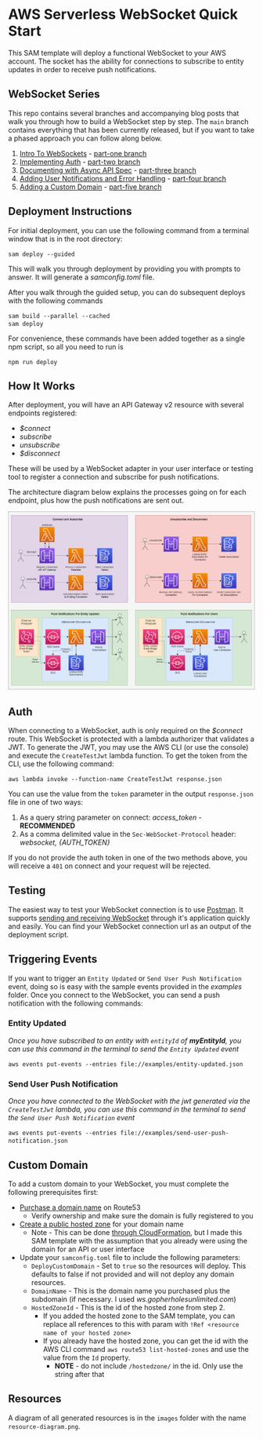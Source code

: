 # AWS Serverless WebSocket Quick Start

This SAM template will deploy a functional WebSocket to your AWS account. The socket has the ability for connections to subscribe to entity updates in order to receive push notifications. 

## WebSocket Series

This repo contains several branches and accompanying blog posts that walk you through how to build a WebSocket step by step. The `main` branch contains everything that has been currently released, but if you want to take a phased approach you can follow along below.

1. [Intro To WebSockets](https://www.readysetcloud.io/blog/allen.helton/intro-to-aws-websockets/) - [part-one branch](https://github.com/allenheltondev/serverless-websockets/tree/part-one)
2. [Implementing Auth](https://www.readysetcloud.io/blog/allen.helton/intro-to-aws-websockets-part-two/) - [part-two branch](https://github.com/allenheltondev/serverless-websockets/tree/part-two)
3. [Documenting with Async API Spec](https://www.readysetcloud.io/blog/allen.helton/intro-to-aws-websockets-part-three/) - [part-three branch](https://github.com/allenheltondev/serverless-websockets/tree/part-three)
4. [Adding User Notifications and Error Handling](https://www.readysetcloud.io/blog/allen.helton/intro-to-aws-websockets-part-four/) - [part-four branch](https://github.com/allenheltondev/serverless-websockets/tree/part-four)
5. [Adding a Custom Domain](https://www.readysetcloud.io/blog/allen.helton/intro-to-aws-websockets-part-five/) - [part-five branch](https://github.com/allenheltondev/serverless-websockets/tree/part-five)

## Deployment Instructions

For initial deployment, you can use the following command from a terminal window that is in the root directory:
```
sam deploy --guided
```

This will walk you through deployment by providing you with prompts to answer. It will generate a *samconfig.toml* file.

After you walk through the guided setup, you can do subsequent deploys with the following commands

```
sam build --parallel --cached
sam deploy
```

For convenience, these commands have been added together as a single npm script, so all you need to run is 

```
npm run deploy
```

## How It Works

After deployment, you will have an API Gateway v2 resource with several endpoints registered:

* *$connect*
* *subscribe*
* *unsubscribe*
* *$disconnect*

These will be used by a WebSocket adapter in your user interface or testing tool to register a connection and subscribe for push notifications.

The architecture diagram below explains the processes going on for each endpoint, plus how the push notifications are sent out.

![Architecture Diagram](</images/Architecture Diagram - User Notifications.png>)

## Auth

When connecting to a WebSocket, auth is only required on the *$connect* route. This WebSocket is protected with a lambda authorizer that validates a JWT. To generate the JWT, you may use the AWS CLI (or use the console) and execute the `CreateTestJwt` lambda function. To get the token from the CLI, use the following command:

```
aws lambda invoke --function-name CreateTestJwt response.json
```

You can use the value from the `token` parameter in the output `response.json` file in one of two ways:

1. As a query string parameter on connect: *access_token* - **RECOMMENDED**
2. As a comma delimited value in the `Sec-WebSocket-Protocol` header: *websocket, {AUTH_TOKEN}*

If you do not provide the auth token in one of the two methods above, you will receive a `401` on connect and your request will be rejected.

## Testing

The easiest way to test your WebSocket connection is to use [Postman](https://www.postman.com). It supports [sending and receiving WebSocket](https://blog.postman.com/postman-supports-websocket-apis/) through it's application quickly and easily. You can find your WebSocket connection url as an output of the deployment script. 

## Triggering Events

If you want to trigger an `Entity Updated` or `Send User Push Notification` event, doing so is easy with the sample events provided in the *examples* folder. Once you connect to the WebSocket, you can send a push notification with the following commands:

### Entity Updated

*Once you have subscribed to an entity with `entityId` of **myEntityId**, you can use this command in the terminal to send the `Entity Updated` event*

```
aws events put-events --entries file://examples/entity-updated.json
```

### Send User Push Notification

*Once you have connected to the WebSocket with the jwt generated via the `CreateTestJwt` lambda, you can use this command in the terminal to send the `Send User Push Notification` event*

```
aws events put-events --entries file://examples/send-user-push-notification.json
```

## Custom Domain

To add a custom domain to your WebSocket, you must complete the following prerequisites first:

* [Purchase a domain name](https://docs.aws.amazon.com/Route53/latest/DeveloperGuide/domain-register.html) on Route53
    * Verify ownership and make sure the domain is fully registered to you
* [Create a public hosted zone](https://docs.aws.amazon.com/Route53/latest/DeveloperGuide/CreatingHostedZone.html) for your domain name 
    * Note - This can be done [through CloudFormation](https://docs.aws.amazon.com/AWSCloudFormation/latest/UserGuide/aws-resource-route53-hostedzone.html), but I made this SAM template with the assumption that you already were using the domain for an API or user interface
* Update your `samconfig.toml` file to include the following parameters:
    * `DeployCustomDomain` - Set to `true` so the resources will deploy. This defaults to false if not provided and will not deploy any domain resources.
    * `DomainName` - This is the domain name you purchased plus the subdomain (if necessary. I used *ws.gopherholesunlimited.com*)
    * `HostedZoneId` - This is the id of the hosted zone from step 2.
        * If you added the hosted zone to the SAM template, you can replace all references to this with param with `!Ref <resource name of your hosted zone>`
        * If you already have the hosted zone, you can get the id with the AWS CLI command `aws route53 list-hosted-zones` and use the value from the `Id` property. 
            * **NOTE** - do not include `/hostedzone/` in the id. Only use the string after that    

## Resources

A diagram of all generated resources is in the `images` folder with the name `resource-diagram.png`.